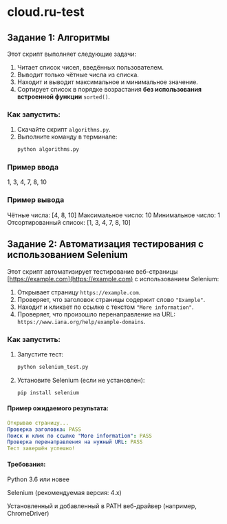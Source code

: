 # cloud.ru-test

## Задание 1: Алгоритмы

Этот скрипт выполняет следующие задачи:
1. Читает список чисел, введённых пользователем.
2. Выводит только чётные числа из списка.
3. Находит и выводит максимальное и минимальное значение.
4. Сортирует список в порядке возрастания **без использования встроенной функции** `sorted()`.

### Как запустить:
1. Скачайте скрипт `algorithms.py`.
2. Выполните команду в терминале:
   ```bash
   python algorithms.py
   
### Пример ввода
1, 3, 4, 7, 8, 10

### Пример вывода
Чётные числа: [4, 8, 10]
Максимальное число: 10
Минимальное число: 1
Отсортированный список: [1, 3, 4, 7, 8, 10]

## Задание 2: Автоматизация тестирования с использованием Selenium

Этот скрипт автоматизирует тестирование веб-страницы [https://example.com](https://example.com) с использованием Selenium:

1. Открывает страницу `https://example.com`.
2. Проверяет, что заголовок страницы содержит слово `"Example"`.
3. Находит и кликает по ссылке с текстом `"More information"`.
4. Проверяет, что произошло перенаправление на URL:  
   `https://www.iana.org/help/example-domains`.

### Как запустить:

1. Запустите тест:
   ```bash
   python selenium_test.py
2. Установите Selenium (если не установлен):
   ```bash
   pip install selenium
   
#### Пример ожидаемого результата:

```yaml
Открываю страницу...
Проверка заголовка: PASS
Поиск и клик по ссылке "More information": PASS
Проверка перенаправления на нужный URL: PASS
Тест завершён успешно!
```

#### Требования:
Python 3.6 или новее

Selenium (рекомендуемая версия: 4.x)

Установленный и добавленный в PATH веб-драйвер (например, ChromeDriver)
